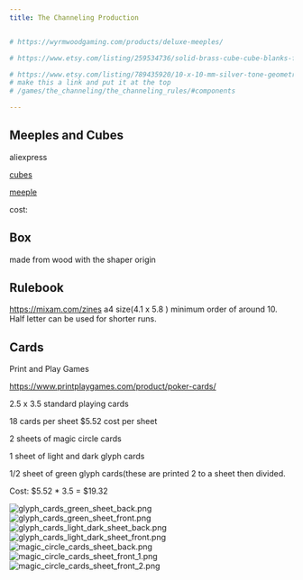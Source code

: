 ```yaml
---
title: The Channeling Production


# https://wyrmwoodgaming.com/products/deluxe-meeples/

# https://www.etsy.com/listing/259534736/solid-brass-cube-cube-blanks-findings?ga_order=most_relevant&ga_search_type=all&ga_view_type=gallery&ga_search_query=brass+1+cm+cube&ref=sr_gallery-1-1&pro=1&sts=1&content_source=86272babbfb7c9afcaff1f3cdf633ef7f316ee6f%253A259534736&organic_search_click=1&variation0=1453364560

# https://www.etsy.com/listing/789435920/10-x-10-mm-silver-tone-geometric-solid?ga_order=most_relevant&ga_search_type=all&ga_view_type=gallery&ga_search_query=1+cm+cube+metal&ref=sc_gallery-1-4&pro=1&sts=1&search_preloaded_img=1&plkey=df4ee9e5ce8c442f302e9dde464b237f99949573%3A789435920
# make this a link and put it at the top
# /games/the_channeling/the_channeling_rules/#components

---
```


## Meeples and Cubes

aliexpress

[cubes](https://www.aliexpress.us/item/2251832839371497.html?spm=a2g0o.order_list.order_list_main.4.3df31802qGkckA&gatewayAdapt=glo2usa)

[meeple](https://www.aliexpress.us/item/2255800298606706.html?spm=a2g0o.order_list.order_list_main.10.3df31802qGkckA&gatewayAdapt=glo2usa)

cost: 


## Box

made from wood with the shaper origin

## Rulebook

https://mixam.com/zines a4 size(4.1 x 5.8 ) minimum order of around 10. Half letter can be used for shorter runs. 

## Cards

Print and Play Games

https://www.printplaygames.com/product/poker-cards/

2.5 x 3.5 standard playing cards

18 cards per sheet $5.52 cost per sheet

2 sheets of magic circle cards

1 sheet of light and dark glyph cards

1/2 sheet of green glyph cards(these are printed 2 to a sheet then divided.

Cost: $5.52 * 3.5 = $19.32



![glyph_cards_green_sheet_back.png](/games/the_channeling/glyph_cards_green_sheet_back.png)
![glyph_cards_green_sheet_front.png](/games/the_channeling/glyph_cards_green_sheet_front.png)
![glyph_cards_light_dark_sheet_back.png](/games/the_channeling/glyph_cards_light_dark_sheet_back.png)
![glyph_cards_light_dark_sheet_front.png](/games/the_channeling/glyph_cards_light_dark_sheet_front.png)
![magic_circle_cards_sheet_back.png](/games/the_channeling/magic_circle_cards_sheet_back.png)
![magic_circle_cards_sheet_front_1.png](/games/the_channeling/magic_circle_cards_sheet_front_1.png)
![magic_circle_cards_sheet_front_2.png](/games/the_channeling/magic_circle_cards_sheet_front_2.png)
